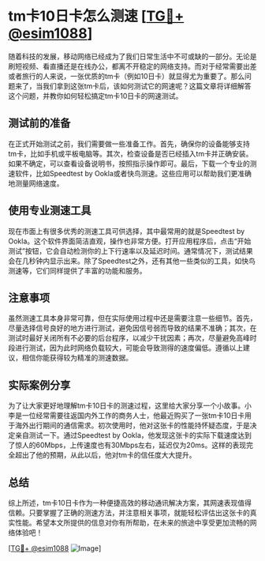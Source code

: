 # tm卡10日卡怎么测速 [[TG💪+ @esim1088](https://t.me/s/esim1088)]

随着科技的发展，移动网络已经成为了我们日常生活中不可或缺的一部分。无论是刷短视频、看直播还是在线办公，都离不开稳定的网络支持。而对于经常需要出差或者旅行的人来说，一张优质的tm卡（例如10日卡）就显得尤为重要了。那么问题来了，当我们拿到这张tm卡后，该如何测试它的网速呢？这篇文章将详细解答这个问题，并教你如何轻松搞定tm卡10日卡的网速测试。

## 测试前的准备

在正式开始测试之前，我们需要做一些准备工作。首先，确保你的设备能够支持tm卡，比如手机或平板电脑等。其次，检查设备是否已经插入tm卡并正确安装。如果不确定，可以查看设备说明书，按照指示操作即可。最后，下载一个专业的测速软件，比如Speedtest by Ookla或者快鸟测速。这些应用可以帮助我们更准确地测量网络速度。

## 使用专业测速工具

现在市面上有很多优秀的测速工具可供选择，其中最常用的就是Speedtest by Ookla。这个软件界面简洁直观，操作也非常方便。打开应用程序后，点击“开始测试”按钮，它会自动检测你的上下行速率以及延迟时间。通常情况下，测试结果会在几秒钟内显示出来。除了Speedtest之外，还有其他一些类似的工具，如快鸟测速等，它们同样提供了丰富的功能和服务。

## 注意事项

虽然测速工具本身非常可靠，但在实际使用过程中还是需要注意一些细节。首先，尽量选择信号良好的地方进行测试，避免因信号弱而导致的结果不准确；其次，在测试时最好关闭所有不必要的后台程序，以减少干扰因素；再次，尽量避免高峰时段进行测试，因为此时网络负载较大，可能会导致测得的速度偏低。遵循以上建议，相信你能获得较为精准的测速数据。

## 实际案例分享

为了让大家更好地理解tm卡10日卡的测速过程，这里给大家分享一个小故事。小李是一位经常需要往返国内外工作的商务人士，他最近购买了一张tm卡10日卡用于海外出行期间的通信需求。初次使用时，他对这张卡的性能持怀疑态度，于是决定亲自测试一下。通过Speedtest by Ookla，他发现这张卡的实际下载速度达到了惊人的60Mbps，上传速度也有30Mbps左右，延迟仅为20ms。这样的表现完全超出了他的预期，从此以后，他对tm卡的信任度大大提升。

## 总结

综上所述，tm卡10日卡作为一种便捷高效的移动通讯解决方案，其网速表现值得信赖。只要掌握了正确的测速方法，并注意相关事项，就能轻松评估出这张卡的真实性能。希望本文所提供的信息对你有所帮助，在未来的旅途中享受更加流畅的网络体验吧！

[[TG💪+ @esim1088](https://t.me/s/esim1088) ![Image](https://i.postimg.cc/4NQfJmqS/Snipaste-2025-05-13-00-14-12.png)]